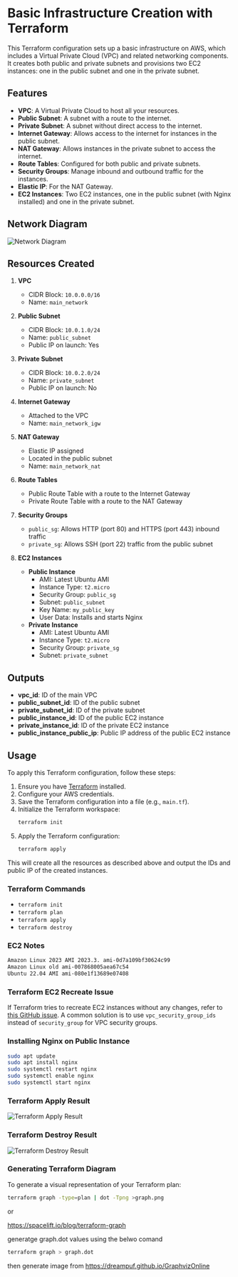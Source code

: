 # Basic Infrastructure Creation with Terraform

This Terraform configuration sets up a basic infrastructure on AWS, which includes a Virtual Private Cloud (VPC) and related networking components. It creates both public and private subnets and provisions two EC2 instances: one in the public subnet and one in the private subnet.

## Features

- **VPC**: A Virtual Private Cloud to host all your resources.
- **Public Subnet**: A subnet with a route to the internet.
- **Private Subnet**: A subnet without direct access to the internet.
- **Internet Gateway**: Allows access to the internet for instances in the public subnet.
- **NAT Gateway**: Allows instances in the private subnet to access the internet.
- **Route Tables**: Configured for both public and private subnets.
- **Security Groups**: Manage inbound and outbound traffic for the instances.
- **Elastic IP**: For the NAT Gateway.
- **EC2 Instances**: Two EC2 instances, one in the public subnet (with Nginx installed) and one in the private subnet.

## Network Diagram

![Network Diagram](./Network%20Diagram.png)

## Resources Created

1. **VPC**
   - CIDR Block: `10.0.0.0/16`
   - Name: `main_network`

2. **Public Subnet**
   - CIDR Block: `10.0.1.0/24`
   - Name: `public_subnet`
   - Public IP on launch: Yes

3. **Private Subnet**
   - CIDR Block: `10.0.2.0/24`
   - Name: `private_subnet`
   - Public IP on launch: No

4. **Internet Gateway**
   - Attached to the VPC
   - Name: `main_network_igw`

5. **NAT Gateway**
   - Elastic IP assigned
   - Located in the public subnet
   - Name: `main_network_nat`

6. **Route Tables**
   - Public Route Table with a route to the Internet Gateway
   - Private Route Table with a route to the NAT Gateway

7. **Security Groups**
   - `public_sg`: Allows HTTP (port 80) and HTTPS (port 443) inbound traffic
   - `private_sg`: Allows SSH (port 22) traffic from the public subnet

8. **EC2 Instances**
   - **Public Instance**
     - AMI: Latest Ubuntu AMI
     - Instance Type: `t2.micro`
     - Security Group: `public_sg`
     - Subnet: `public_subnet`
     - Key Name: `my_public_key`
     - User Data: Installs and starts Nginx
   - **Private Instance**
     - AMI: Latest Ubuntu AMI
     - Instance Type: `t2.micro`
     - Security Group: `private_sg`
     - Subnet: `private_subnet`

## Outputs

- **vpc_id**: ID of the main VPC
- **public_subnet_id**: ID of the public subnet
- **private_subnet_id**: ID of the private subnet
- **public_instance_id**: ID of the public EC2 instance
- **private_instance_id**: ID of the private EC2 instance
- **public_instance_public_ip**: Public IP address of the public EC2 instance

## Usage

To apply this Terraform configuration, follow these steps:

1. Ensure you have [Terraform](https://www.terraform.io/downloads.html) installed.
2. Configure your AWS credentials.
3. Save the Terraform configuration into a file (e.g., `main.tf`).
4. Initialize the Terraform workspace:
    ```sh
    terraform init
    ```
5. Apply the Terraform configuration:
    ```sh
    terraform apply
    ```

This will create all the resources as described above and output the IDs and public IP of the created instances.

### Terraform Commands
- `terraform init`
- `terraform plan`
- `terraform apply`
- `terraform destroy`

### EC2 Notes

```sh
Amazon Linux 2023 AMI 2023.3. ami-0d7a109bf30624c99
Amazon Linux old ami-007868005aea67c54
Ubuntu 22.04 AMI ami-080e1f13689e07408
```

### Terraform EC2 Recreate Issue

If Terraform tries to recreate EC2 instances without any changes, refer to [this GitHub issue](https://github.com/hashicorp/terraform-provider-aws/issues/1041). A common solution is to use `vpc_security_group_ids` instead of `security_group` for VPC security groups.

### Installing Nginx on Public Instance

```sh
sudo apt update
sudo apt install nginx
sudo systemctl restart nginx
sudo systemctl enable nginx
sudo systemctl start nginx
```

### Terraform Apply Result

![Terraform Apply Result](./results/apply.png)

### Terraform Destroy Result

![Terraform Destroy Result](./results/destroy.png)

### Generating Terraform Diagram

To generate a visual representation of your Terraform plan:

```sh
terraform graph -type=plan | dot -Tpng >graph.png
```
or

https://spacelift.io/blog/terraform-graph  


generatge graph.dot values using the belwo comand

```sh
terraform graph > graph.dot
```
then generate image from https://dreampuf.github.io/GraphvizOnline